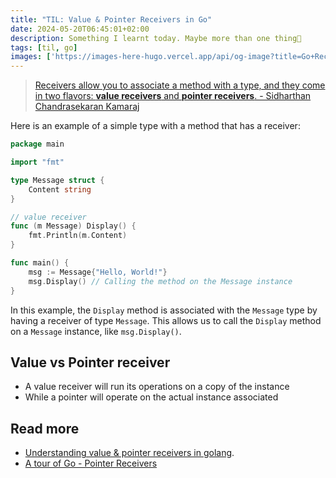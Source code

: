 ```yaml
---
title: "TIL: Value & Pointer Receivers in Go"
date: 2024-05-20T06:45:01+02:00
description: Something I learnt today. Maybe more than one thing👾
tags: [til, go]
images: ['https://images-here-hugo.vercel.app/api/og-image?title=Go+Receiver']
---
```


> [Receivers allow you to associate a method with a type, and they come in two flavors: **value receivers** and **pointer receivers**. - Sidharthan Chandrasekaran Kamaraj](https://thebugshots.dev/understanding-value-and-pointer-receivers-in-golang)

Here is an example of a simple type with a method that has a receiver:

```go
package main

import "fmt"

type Message struct {
    Content string
}

// value receiver
func (m Message) Display() {
    fmt.Println(m.Content)
}

func main() {
    msg := Message{"Hello, World!"}
    msg.Display() // Calling the method on the Message instance
}
```

In this example, the `Display` method is associated with the `Message` type by having a receiver of type `Message`. This allows us to call the `Display` method on a `Message` instance, like `msg.Display()`.

## Value vs Pointer receiver
- A value receiver will run its operations on a copy of the instance
- While a pointer will operate on the actual instance associated

## Read more
- [Understanding value & pointer receivers in golang](https://thebugshots.dev/understanding-value-and-pointer-receivers-in-golang).
- [A tour of Go - Pointer Receivers](https://go.dev/tour/methods/4)